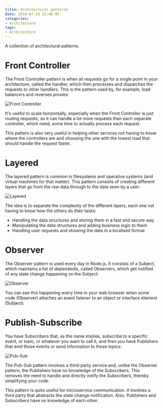 ```yaml
---
title: Architectural patterns
date: 2018-07-19 22:46:05
categories:
- Architecture
tags:
- Architecture
---
```

A collection of architectural patterns.

# Front Controller

The Front Controller pattern is when all requests go for a single point in your architecture, called the handler, which then processes and dispatches the requests to other handlers. This is the pattern used by, for example, load balancers and reverses proxies:

![Front Controller](front-controller.png)

It's useful to scale horizontally, especially when the Front Controller is just routing requests, so it can handle a lot more requests than each separate controller, which need, some time to actually process each request.

This pattern is also very useful in helping other services not having to know where the controllers are and choosing the one with the lowest load that should handle the request faster.

# Layered

The layered pattern is common in filesystems and operative systems (and virtual machines for that matter). This pattern consists of creating different layers that go from the raw data through to the data seen by a user:

![Layered](layered.png)

The idea is to separate the complexity of the different layers, each one not having to know how the others do their tasks:
* Handling the data structures and storing them in a fast and secure way
* Manipulating the data structures and adding business logic to them
* Handling user requests and showing the data in a localised format

# Observer

The Observer pattern is used every day in Node.js. It consists of a Subject, which maintains a list of dependents, called Observers, which get notified of any state change happening on the Subject:

![Observer](observer.png)

You can see this happening every time in your web browser when some code (Observer) attaches an event listener to an object or interface element (Subject).

# Publish-Subscribe

You have Subscribers that, as the name implies, subscribe to a specific event, or topic, or whatever you want to call it, and then you have Publishers that emit those events or send information to those topics:

![Pub-Sub](pub-sub.png)

The Pub-Sub pattern involves a third-party service and, unlike the Observer pattern, the Publishers have no knowledge of the Subscribers. This removes the need to handle and directly notify the Subscribers, thereby simplifying your code.

This pattern is quite useful for microservice communication. It involves a third party that abstracts the state change notification. Also, Publishers and Subscribers have no knowledge of each other.